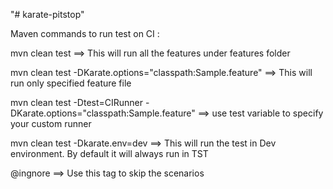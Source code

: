 "# karate-pitstop" 

Maven commands to run test on CI :

mvn clean test ==> This will run all the features under features folder

mvn clean test -DKarate.options="classpath:Sample.feature" ==> This will run only specified feature file

mvn clean test -Dtest=CIRunner -DKarate.options="classpath:Sample.feature" ==> use test variable to specify your custom runner

mvn clean test -Dkarate.env=dev ==> This will run the test in Dev environment. By default it will always run in TST

@ingnore ==> Use this tag to skip the scenarios